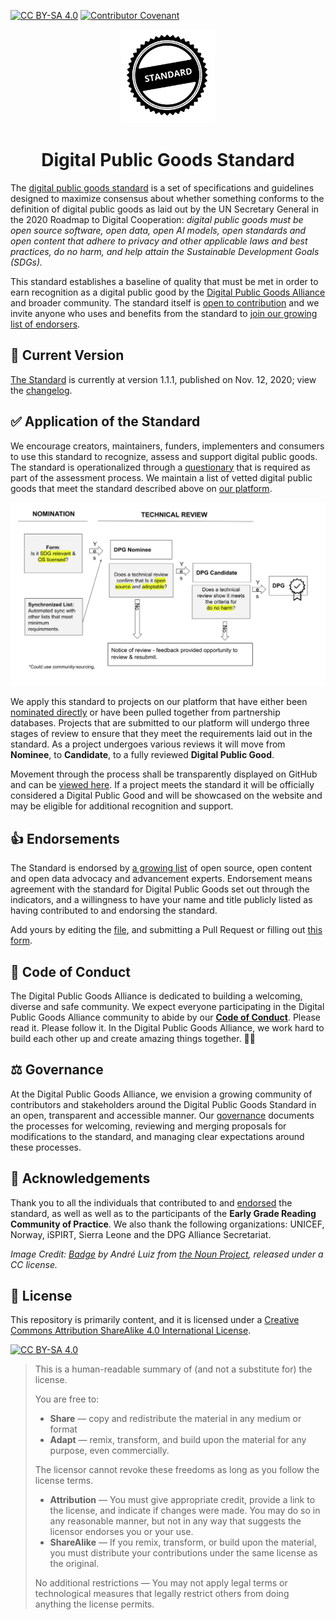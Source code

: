[![CC BY-SA 4.0][cc-by-sa-shield]](LICENSE)
[![Contributor Covenant][code-of-conduct-shield]](CODE_OF_CONDUCT.md)

<p align="center">
    <img alt="oss image" src="docs/standard-badge.svg" height="150px" width="150px">
</p>
<h1 align="center">Digital Public Goods Standard</h1>

The [digital public goods standard](standard.md) is a set of specifications and guidelines designed to maximize consensus about whether something conforms to the definition of digital public goods as laid out by the UN Secretary General in the 2020 Roadmap to Digital Cooperation: *digital public goods must be open source software, open data, open AI models, open standards and open content that adhere to privacy and other applicable laws and best practices, do no harm, and help attain the Sustainable Development Goals (SDGs).*

This standard establishes a baseline of quality that must be met in order to earn recognition as a digital public good by the [Digital Public Goods Alliance](https://digitalpublicgoods.net) and broader community. The standard itself is [open to contribution](standard.md) and we invite anyone who uses and benefits from the standard to [join our growing list of endorsers](endorsement.md). 

## 🔎 Current Version

[The Standard](standard.md) is currently at version 1.1.1, published on Nov. 12, 2020; view the [changelog](https://github.com/DPGAlliance/DPG-Standard/blob/master/CHANGELOG.md).

## ✅ Application of the Standard

We encourage creators, maintainers, funders, implementers and consumers to use this standard to recognize, assess and support digital public goods. The standard is operationalized through a [questionary](standard-questions.md) that is required as part of the assessment process. We maintain a list of vetted digital public goods that meet the standard described above on [our platform](https://digitalpublicgoods.net/platform). 

![Vetting Process](docs/process.svg)

We apply this standard to projects on our platform that have either been [nominated directly](https://docs.google.com/forms/d/e/1FAIpQLSdGzlBiecPBlVvJXmcMKXF3zdxASY8vGnrdnNNwp7fVKb169A/viewform) or have been pulled together from partnership databases. Projects that are submitted to our platform will undergo three stages of review to ensure that they meet the requirements laid out in the standard. As a project undergoes various reviews it will move from **Nominee**, to **Candidate**, to a fully reviewed **Digital Public Good**. 

Movement through the process shall be transparently displayed on GitHub and can be [viewed here](https://github.com/unicef/publicgoods-candidates/pulls). If a project meets the standard it will be officially considered a Digital Public Good and will be showcased on the website and may be eligible for additional recognition and support.

## 👍 Endorsements

The Standard is endorsed by [a growing list](endorsement.md) of open source, open content and open data advocacy and advancement experts. Endorsement means agreement with the standard for Digital Public Goods set out through the indicators, and a willingness to have your name and title publicly listed as having contributed to and endorsing the standard.

Add yours by editing the [file](endorsement.md), and submitting a Pull Request or filling out [this form](https://forms.gle/knVvbv4mLfxkHtFS8).

## 🤗 Code of Conduct

The Digital Public Goods Alliance is dedicated to building a welcoming, diverse and safe community. We expect everyone participating in the Digital Public Goods Alliance community to abide by our [**Code of Conduct**](CODE_OF_CONDUCT.md). Please read it. Please follow it. In the Digital Public Goods Alliance, we work hard to build each other up and create amazing things together. 💪💜

## ⚖️ Governance

At the Digital Public Goods Alliance, we envision a growing community of contributors and stakeholders around the Digital Public Goods Standard in an open, transparent and accessible manner. Our [governance](governance.md) documents the processes for welcoming, reviewing and merging proposals for modifications to the standard, and managing clear expectations around these processes.

## 🙏 Acknowledgements

Thank you to all the individuals that contributed to and [endorsed](endorsement.md) the standard, as well as well as to the participants of the **Early Grade Reading Community of Practice**. We also thank the following organizations: UNICEF, Norway, iSPIRT, Sierra Leone and the DPG Alliance Secretariat.

*Image Credit: [Badge](https://thenounproject.com/search/?q=seal+of+approval&i=32270) by André Luiz from [the Noun Project](http://thenounproject.com/), released under a CC license.*

## :memo: License

This repository is primarily content, and it is licensed under a [Creative Commons Attribution ShareAlike 4.0 International License](LICENSE).

[![CC BY-SA 4.0][cc-by-sa-image]](LICENSE)

> This is a human-readable summary of (and not a substitute for) the license.
> 
> You are free to:
> * **Share** — copy and redistribute the material in any medium or format
> * **Adapt** — remix, transform, and build upon the material for any purpose, even commercially.
> 
> The licensor cannot revoke these freedoms as long as you follow the license terms.
> 
> * **Attribution** — You must give appropriate credit, provide a link to the license, and indicate if changes were made. You may do so in any reasonable manner, but not in any way that suggests the licensor endorses you or your use.
> * **ShareAlike** — If you remix, transform, or build upon the material, you must distribute your contributions under the same license as the original.
>
> No additional restrictions — You may not apply legal terms or technological measures that legally restrict others from doing anything the license permits.

[cc-by-sa-image]: https://licensebuttons.net/l/by-sa/4.0/88x31.png
[cc-by-sa-shield]: https://img.shields.io/badge/License-CC%20BY--SA%204.0-lightgrey.svg
[code-of-conduct-shield]: https://img.shields.io/badge/Contributor%20Covenant-v2.0%20adopted-ff69b4.svg
